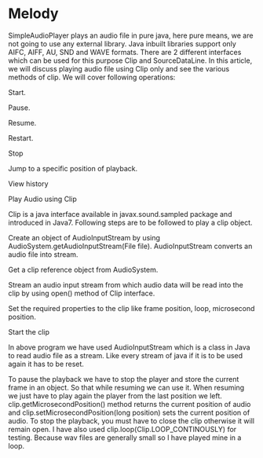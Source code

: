 # Melody
SimpleAudioPlayer plays an audio file in pure java, here pure means, we are not going to use any external library. Java inbuilt libraries support only AIFC, AIFF, AU, SND and WAVE formats.
There are 2 different interfaces which can be used for this purpose Clip and SourceDataLine. In this article, we will discuss playing audio file using Clip only and see the various methods of clip. We will cover following operations:

Start.

Pause.

Resume.

Restart.

Stop

Jump to a specific position of playback.

View history

Play Audio using Clip

Clip is a java interface available in javax.sound.sampled package and introduced in Java7. Following steps are to be followed to play a clip object.

Create an object of AudioInputStream by using AudioSystem.getAudioInputStream(File file). AudioInputStream converts an audio file into stream.

Get a clip reference object from AudioSystem.

Stream an audio input stream from which audio data will be read into the clip by using open() method of Clip interface.

Set the required properties to the clip like frame position, loop, microsecond position.

Start the clip

In above program we have used AudioInputStream which is a class in Java to read audio file as a stream. Like every stream of java if it is to be used again it has to be reset.

To pause the playback we have to stop the player and store the current frame in an object. So that while resuming we can use it. When resuming we just have to play again the player from the last position we left. clip.getMicrosecondPosition() method returns the current position of audio and clip.setMicrosecondPosition(long position) sets the current position of audio. To stop the playback, you must have to close the clip otherwise it will remain open. I have also used clip.loop(Clip.LOOP_CONTINOUSLY) for testing. Because wav files are generally small so I have played mine in a loop.

